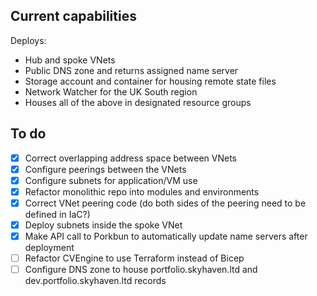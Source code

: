 ## Current capabilities

Deploys:

- Hub and spoke VNets
- Public DNS zone and returns assigned name server
- Storage account and container for housing remote state files
- Network Watcher for the UK South region
- Houses all of the above in designated resource groups

## To do

- [x] Correct overlapping address space between VNets
- [x] Configure peerings between the VNets
- [x] Configure subnets for application/VM use
- [x] Refactor monolithic repo into modules and environments
- [x] Correct VNet peering code (do both sides of the peering need to be defined in IaC?)
- [x] Deploy subnets inside the spoke VNet
- [x] Make API call to Porkbun to automatically update name servers after deployment
- [ ] Refactor CVEngine to use Terraform instead of Bicep
- [ ] Configure DNS zone to house portfolio.skyhaven.ltd and dev.portfolio.skyhaven.ltd records